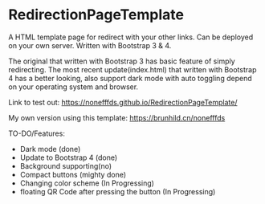 # RedirectionPageTemplate

A HTML template page for redirect with your other links. 
Can be deployed on your own server. 
Written with Bootstrap 3 & 4.

The original that written with Bootstrap 3 has basic feature of simply redirecting.
The most recent update(index.html) that written with Bootstrap 4 has a better looking, also support dark mode with auto toggling depend on your operating system and browser.

Link to test out: https://nonefffds.github.io/RedirectionPageTemplate/

My own version using this template: https://brunhild.cn/nonefffds

TO-DO/Features:

* Dark mode (done)
* Update to Bootstrap 4 (done)
* Background supporting(no)
* Compact buttons (mighty done)
* Changing color scheme (In Progressing)
* floating QR Code after pressing the button (In Progressing)
